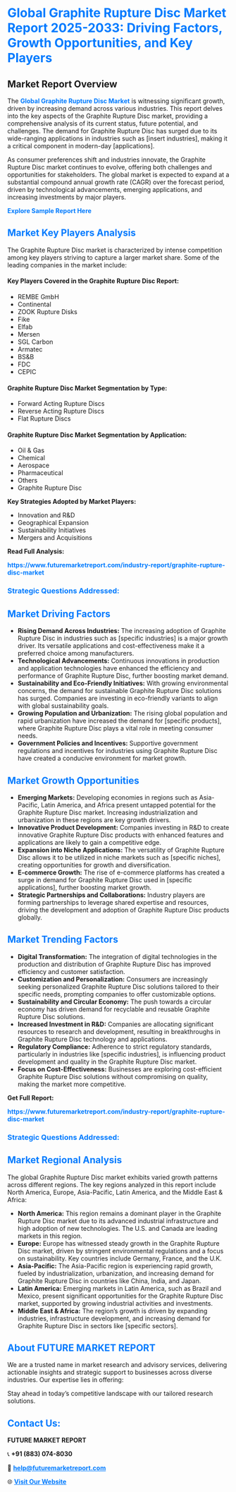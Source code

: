 <h1 style="color: #007BFF;">Global Graphite Rupture Disc Market Report 2025-2033: Driving Factors, Growth Opportunities, and Key Players</h1>

<section id="overview">
<h2>Market Report Overview</h2>
<p>The <a href="https://www.futuremarketreport.com/industry-report/graphite-rupture-disc-market" style="color: #007BFF; text-decoration: none;"><strong>Global Graphite Rupture Disc Market</strong></a> is witnessing significant growth, driven by increasing demand across various industries. This report delves into the key aspects of the Graphite Rupture Disc market, providing a comprehensive analysis of its current status, future potential, and challenges. The demand for Graphite Rupture Disc has surged due to its wide-ranging applications in industries such as [insert industries], making it a critical component in modern-day [applications].</p>
<p>As consumer preferences shift and industries innovate, the Graphite Rupture Disc market continues to evolve, offering both challenges and opportunities for stakeholders. The global market is expected to expand at a substantial compound annual growth rate (CAGR) over the forecast period, driven by technological advancements, emerging applications, and increasing investments by major players.</p>
</section>

<section id="overview">
<p><a href="https://www.futuremarketreport.com/request-sample/reportId=124681" style="color: #007BFF; text-decoration: none;"><strong>Explore Sample Report Here</strong></a></p>
</section>

<section id="key-players">
<h2 style="color: #007BFF;">Market Key Players Analysis</h2>
<p>The Graphite Rupture Disc market is characterized by intense competition among key players striving to capture a larger market share. Some of the leading companies in the market include:</p>
<h4>Key Players Covered in the Graphite Rupture Disc Report:</h4>
<ul><li>REMBE GmbH</li><li>Continental</li><li>ZOOK Rupture Disks</li><li>Fike</li><li>Elfab</li><li>Mersen</li><li>SGL Carbon</li><li>Armatec</li><li>BS&amp;B</li><li>FDC</li><li>CEPIC</li></ul>
<h4>Graphite Rupture Disc Market Segmentation by Type:</h4>
<ul><li>Forward Acting Rupture Discs</li><li>Reverse Acting Rupture Discs</li><li>Flat Rupture Discs</li></ul>

<h4>Graphite Rupture Disc Market Segmentation by Application:</h4>
<ul><li>Oil &amp; Gas</li><li>Chemical</li><li>Aerospace</li><li>Pharmaceutical</li><li>Others</li><li>Graphite Rupture Disc</li></ul>
<p><strong>Key Strategies Adopted by Market Players:</strong></p>
<ul>
<li>Innovation and R&D</li>
<li>Geographical Expansion</li>
<li>Sustainability Initiatives</li>
<li>Mergers and Acquisitions</li>
</ul>
</section>

<section>
<p><strong>Read Full Analysis: </strong></p><a href="https://www.futuremarketreport.com/industry-report/graphite-rupture-disc-market" style="color: #007BFF; text-decoration: none;"><strong>https://www.futuremarketreport.com/industry-report/graphite-rupture-disc-market</strong></a>
<h3 style="color: #007BFF;">Strategic Questions Addressed:</h3>
</section>

<section id="driving-factors">
<h2 style="color: #007BFF;">Market Driving Factors</h2>
<ul>
<li><strong>Rising Demand Across Industries:</strong> The increasing adoption of Graphite Rupture Disc in industries such as [specific industries] is a major growth driver. Its versatile applications and cost-effectiveness make it a preferred choice among manufacturers.</li>
<li><strong>Technological Advancements:</strong> Continuous innovations in production and application technologies have enhanced the efficiency and performance of Graphite Rupture Disc, further boosting market demand.</li>
<li><strong>Sustainability and Eco-Friendly Initiatives:</strong> With growing environmental concerns, the demand for sustainable Graphite Rupture Disc solutions has surged. Companies are investing in eco-friendly variants to align with global sustainability goals.</li>
<li><strong>Growing Population and Urbanization:</strong> The rising global population and rapid urbanization have increased the demand for [specific products], where Graphite Rupture Disc plays a vital role in meeting consumer needs.</li>
<li><strong>Government Policies and Incentives:</strong> Supportive government regulations and incentives for industries using Graphite Rupture Disc have created a conducive environment for market growth.</li>
</ul>
</section>

<section id="growth-opportunities">
<h2 style="color: #007BFF;">Market Growth Opportunities</h2>
<ul>
<li><strong>Emerging Markets:</strong> Developing economies in regions such as Asia-Pacific, Latin America, and Africa present untapped potential for the Graphite Rupture Disc market. Increasing industrialization and urbanization in these regions are key growth drivers.</li>
<li><strong>Innovative Product Development:</strong> Companies investing in R&D to create innovative Graphite Rupture Disc products with enhanced features and applications are likely to gain a competitive edge.</li>
<li><strong>Expansion into Niche Applications:</strong> The versatility of Graphite Rupture Disc allows it to be utilized in niche markets such as [specific niches], creating opportunities for growth and diversification.</li>
<li><strong>E-commerce Growth:</strong> The rise of e-commerce platforms has created a surge in demand for Graphite Rupture Disc used in [specific applications], further boosting market growth.</li>
<li><strong>Strategic Partnerships and Collaborations:</strong> Industry players are forming partnerships to leverage shared expertise and resources, driving the development and adoption of Graphite Rupture Disc products globally.</li>
</ul>
</section>

<section id="trending-factors">
<h2 style="color: #007BFF;">Market Trending Factors</h2>
<ul>
<li><strong>Digital Transformation:</strong> The integration of digital technologies in the production and distribution of Graphite Rupture Disc has improved efficiency and customer satisfaction.</li>
<li><strong>Customization and Personalization:</strong> Consumers are increasingly seeking personalized Graphite Rupture Disc solutions tailored to their specific needs, prompting companies to offer customizable options.</li>
<li><strong>Sustainability and Circular Economy:</strong> The push towards a circular economy has driven demand for recyclable and reusable Graphite Rupture Disc solutions.</li>
<li><strong>Increased Investment in R&D:</strong> Companies are allocating significant resources to research and development, resulting in breakthroughs in Graphite Rupture Disc technology and applications.</li>
<li><strong>Regulatory Compliance:</strong> Adherence to strict regulatory standards, particularly in industries like [specific industries], is influencing product development and quality in the Graphite Rupture Disc market.</li>
<li><strong>Focus on Cost-Effectiveness:</strong> Businesses are exploring cost-efficient Graphite Rupture Disc solutions without compromising on quality, making the market more competitive.</li>
</ul>
</section>

<section>
<p><strong>Get Full Report: </strong></p><a href="https://www.futuremarketreport.com/industry-report/graphite-rupture-disc-market" style="color: #007BFF; text-decoration: none;"><strong>https://www.futuremarketreport.com/industry-report/graphite-rupture-disc-market</strong></a>
<h3 style="color: #007BFF;">Strategic Questions Addressed:</h3>
</section>


<section id="regional-analysis">
<h2 style="color: #007BFF;">Market Regional Analysis</h2>
<p>The global Graphite Rupture Disc market exhibits varied growth patterns across different regions. The key regions analyzed in this report include North America, Europe, Asia-Pacific, Latin America, and the Middle East & Africa:</p>
<ul>
<li><strong>North America:</strong> This region remains a dominant player in the Graphite Rupture Disc market due to its advanced industrial infrastructure and high adoption of new technologies. The U.S. and Canada are leading markets in this region.</li>
<li><strong>Europe:</strong> Europe has witnessed steady growth in the Graphite Rupture Disc market, driven by stringent environmental regulations and a focus on sustainability. Key countries include Germany, France, and the U.K.</li>
<li><strong>Asia-Pacific:</strong> The Asia-Pacific region is experiencing rapid growth, fueled by industrialization, urbanization, and increasing demand for Graphite Rupture Disc in countries like China, India, and Japan.</li>
<li><strong>Latin America:</strong> Emerging markets in Latin America, such as Brazil and Mexico, present significant opportunities for the Graphite Rupture Disc market, supported by growing industrial activities and investments.</li>
<li><strong>Middle East & Africa:</strong> The region’s growth is driven by expanding industries, infrastructure development, and increasing demand for Graphite Rupture Disc in sectors like [specific sectors].</li>
</ul>
</section>

<footer>
<h2 style="color: #007BFF;">About FUTURE MARKET REPORT</h2>
<p>We are a trusted name in market research and advisory services, delivering actionable insights and strategic support to businesses across diverse industries. Our expertise lies in offering:</p>

<p>Stay ahead in today’s competitive landscape with our tailored research solutions.</p>

<h2 style="color: #007BFF;">Contact Us:</h2>
<p><strong>FUTURE MARKET REPORT</strong></p>
<p>📞 <strong>+91 (883) 074-8030</strong></p>
<p>📧 <strong><a href="mailto:help@futuremarketreport.com" style="color: #007BFF;">help@futuremarketreport.com</a></strong></p>
<p>🌐 <strong><a href="https://www.futuremarketreport.com/" style="color: #007BFF;">Visit Our Website</a></strong></p>
</footer>